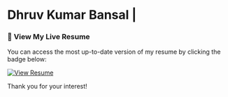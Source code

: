 # **Dhruv Kumar Bansal** |

### 🚀 **View My Live Resume**

You can access the most up-to-date version of my resume by clicking the badge below:

[![View Resume](https://img.shields.io/badge/View_Resume-Online-informational?style=flat&logo=github)](https://dhruvkbansal.github.io/DhruvResume/)

Thank you for your interest!
